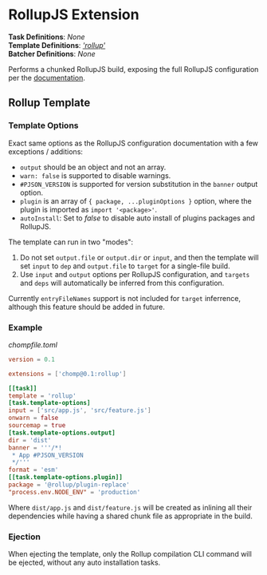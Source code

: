 # RollupJS Extension

**Task Definitions**: _None_<br />
**Template Definitions**: _['rollup'](#rollup-template)_<br />
**Batcher Definitions**: _None_

Performs a chunked RollupJS build, exposing the full RollupJS configuration per the [documentation](https://rollupjs.org/guide/en/).

## Rollup Template

### Template Options

Exact same options as the RollupJS configuration documentation with a few exceptions / additions:

* `output` should be an object and not an array.
* `warn: false` is supported to disable warnings.
* `#PJSON_VERSION` is supported for version substitution in the `banner` output option.
* `plugin` is an array of `{ package, ...pluginOptions }` option, where the plugin is imported as `import '<package>'`.
* `autoInstall`: Set to *false* to disable auto install of plugins packages and RollupJS.

The template can run in two "modes":

1. Do not set `output.file` or `output.dir` or `input`, and then the template will set `input` to `dep` and `output.file` to `target` for a single-file build.
2. Use `input` and `output` options per RollupJS configuration, and `targets` and `deps` will automatically be inferred from this configuration.

Currently `entryFileNames` support is not included for `target` inferrence, although this feature should be added in future.

### Example

_chompfile.toml_
```toml
version = 0.1

extensions = ['chomp@0.1:rollup']

[[task]]
template = 'rollup'
[task.template-options]
input = ['src/app.js', 'src/feature.js']
onwarn = false
sourcemap = true
[task.template-options.output]
dir = 'dist'
banner = '''/*!
 * App #PJSON_VERSION
 */'''
format = 'esm'
[[task.template-options.plugin]]
package = '@rollup/plugin-replace'
"process.env.NODE_ENV" = 'production'
```

Where `dist/app.js` and `dist/feature.js` will be created as inlining all their dependencies while having a shared chunk file as appropriate in the build.

### Ejection

When ejecting the template, only the Rollup compilation CLI command will be ejected, without any auto installation tasks.
